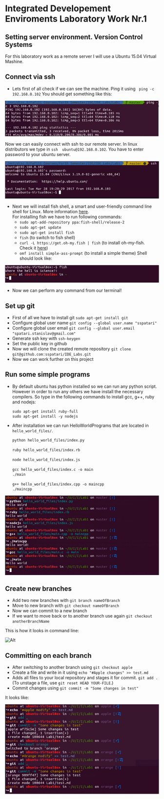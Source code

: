 # Integrated Developement Enviroments Laboratory Work Nr.1
## Setting server environment. Version Control Systems

For this laboratory work as a remote server I will use a Ubuntu 15.04 Virtual Mashine.

## Connect via ssh

- Lets first of all check if we can see the machine. Ping it using ``` ping -c 192.168.0.102``` You should get something like this:

![Alt](images/ping.png)

Now we can easily connect with ssh to our remote server. In linux distributors we type in ```ssh  ubuntu@192.168.0.102```. You have to enter password to your ubuntu server.

![Alt](images/server_connect.png)

- Next we will install fish shell, a smart and user-friendly command line shell for Linux. More information [here](https://fishshell.com/).  
For installing fish we have to run following commands:
   * `sudo apt-add-repository ppa:fish-shell/release-2`
   * `sudo apt-get update`
   * `sudo apt-get install fish`
   * `fish` (to switch to fish shell)
   * `curl -L https://get.oh-my.fish | fish` (to install oh-my-fish. Check it [here](https://github.com/oh-my-fish/oh-my-fish))
   * `omf install simple-ass-prompt` (to install a simple theme)
Shell should look like:

![Alt](images/fish_shell.png)

- Now we can perform any command from our terminal!

## Set up git

- First of all we have to install git `sudo apt-get install git`
- Configure global user	name `git config --global user.name "sspatari"`
- Configure global user	email `git config --global user.email "spatari.stanislav@gmail.com"`
- Generate ssh key with `ssh-keygen`
- Set the public key in github
- Now we will clone the created remote repository `git clone git@github.com:sspatari/IDE_Labs.git`
- Now we can work further on this project

## Run some simple programs
 - By default ubuntu has python installed so we can run any python script. However in order to run any others we have install the necessary compilers. So type in the following commands to install gcc, g++, ruby and nodejs:  

     ```
     sudo apt-get install ruby-full
     sudo apt-get install -y nodejs
     ```
 - After installation we can run HelloWorldPrograms that are located in `hello_world_files/`.

     ```
     python hello_world_files/index.py

     ruby hello_world_files/index.rb

     node hello_world_files/index.js

     gcc hello_world_files/index.c -o main
     ./main

     g++ hello_world_files/index.cpp -o maincpp
     ./maincpp

     ```
![Alt](images/hello_world_files.png)

## Create new branches

- Add two new branches with `git branch nameOfBranch`
- Move to new branch with `git checkout nameOfBranch`
- Now we can commit to a new branch
- If we want to move back or to another branch use again `git checkout anotherBranchName`

This is how it looks in command line:

![Alt](images/branches.png)

## Committing on each branch

- After switching to another branch using `git checkout apple`
- Create a file and write in it using `echo "#Apple changes" >> test.md`
- Adds all files to your local repository and stages it for commit. `git add .` (To unstage a file, use `git reset HEAD YOUR-FILE`.)
- Commit changes using `git commit -m "Some changes in test"`

It looks like:

![Alt](images/commits.png)
